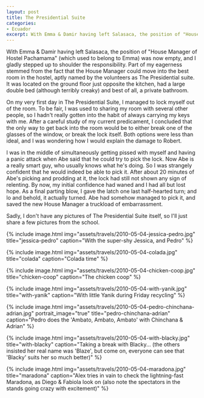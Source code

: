 ```yaml
---
layout: post
title: The Presidential Suite
categories:
- Ecuador
excerpt: With Emma & Damir having left Salasaca, the position of "House Manager of Hostel Pachamama" (which used to belong to Emma) was now empty, and I gladly stepped up to shoulder the responsibility. Part of my eagerness stemmed from the fact that the House Manager could move into the best room in the hostel, aptly named by the volunteers as The Presidential suite.
---
```


With Emma & Damir having left Salasaca, the position of "House Manager of Hostel
Pachamama" (which used to belong to Emma) was now empty, and I gladly stepped up
to shoulder the responsibility. Part of my eagerness stemmed from the fact that
the House Manager could move into the best room in the hostel, aptly named by
the volunteers as The Presidential suite. It was located on the ground floor
just opposite the kitchen, had a large double bed (although terribly creaky) and
best of all, a private bathroom.

On my very first day in The Presidential Suite, I managed to lock myself out of
the room. To be fair, I was used to sharing my room with several other people,
so I hadn't really gotten into the habit of always carrying my keys with me.
After a careful study of my current predicament, I concluded that the only way
to get back into the room would be to either break one of the glasses of the
window, or break the lock itself. Both options were less than ideal, and I was
wondering how I would explain the damage to Robert.

I was in the middle of simultaneously getting pissed with myself and having a
panic attack when Abe said that he could try to pick the lock. Now Abe is a
really smart guy, who usually knows what he's doing. So I was strangely
confident that he would indeed be able to pick it. After about 20 minutes of
Abe's picking and prodding at it, the lock had still not shown any sign of
relenting. By now, my initial confidence had waned and I had all but lost hope.
As a final parting blow, I gave the latch one last half-hearted turn; and lo and
behold, it actually turned. Abe had somehow managed to pick it, and saved the
new House Manager a truckload of embarrassment.

Sadly, I don't have any pictures of The Presidential Suite itself, so I'll just
share a few pictures from the school.

{% include image.html
    img="assets/travels/2010-05-04-jessica-pedro.jpg"
    title="jessica-pedro"
    caption="With the super-shy Jessica, and Pedro" %}

{% include image.html
    img="assets/travels/2010-05-04-colada.jpg"
    title="colada"
    caption="Colada time" %}

{% include image.html
    img="assets/travels/2010-05-04-chicken-coop.jpg"
    title="chicken-coop"
    caption="The chicken coop" %}

{% include image.html
    img="assets/travels/2010-05-04-with-yanik.jpg"
    title="with-yanik"
    caption="With little Yanik during Friday recycling" %}

{% include image.html
    img="assets/travels/2010-05-04-pedro-chinchana-adrian.jpg"
    portrait_image="true"
    title="pedro-chinchana-adrian"
    caption="Pedro does the 'Ambato, Ambato, Ambato' with Chinchana & Adrian" %}

{% include image.html
    img="assets/travels/2010-05-04-with-blacky.jpg"
    title="with-blacky"
    caption="Taking a break with Blacky... (the others insisted her real name was 'Blaze', but come on, everyone can see that 'Blacky' suits her so much better)" %}

{% include image.html
    img="assets/travels/2010-05-04-maradona.jpg"
    title="maradona"
    caption="Alex tries in vain to check the lightning-fast Maradona, as Diego &
        Fabiola look on (also note the spectators in the stands going crazy
        with excitement)" %}
